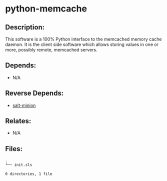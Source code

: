 # python-memcache

## Description:

This software is a 100% Python interface to the memcached memory cache daemon. It is the client side software which allows storing values in one or more, possibly remote, memcached servers.

## Depends:

  -  N/A

## Reverse Depends:

  -  [salt-minion](salt/salt-minion)

## Relates:

  -  N/A

## Files:

```bash
.
└── init.sls

0 directories, 1 file
```
